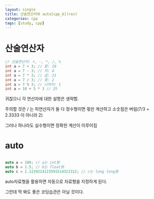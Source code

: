 ```yaml
---
layout: single
title: 산술연산자와 auto[cpp_6](rev)
categories: cpp
tags: [study, cpp]
---
```


# 산술연산자
```cpp
// 산술연산자: +, -, *, /, %
int a = 7 + 3; // 합: 10
int a = 7 - 3; // 차: 4
int a = 7 * 3; // 곱: 21
int a = 7 / 3; // 몫: 2 
int a = 7 % 3; // 나머지: 1
int a = 10 + 5 * 3 // 25 
```

귀찮으니 각 연산자에 대한 설명은 생략함.

주의할 것은 / 는 피연산자가 둘 다 정수형이면 몫만 계산하고 소숫점은 버림(7/3 = 2.3333 이 아니라 2)

그러나 하나라도 실수형이면 정확한 계산이 이루어짐


# auto

```cpp

auto a = 100; // a는 int형
auto b = 1.5; // b는 float형
auto c = 1.1239214123591514321312; // c는 long long형

```

auto자료형을 활용하면 자동으로 자료형을 지정하게 된다.

그런데 딱 봐도 좋은 코딩습관은 아닐 것이다.

